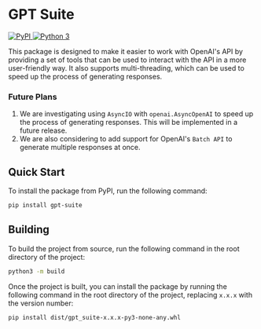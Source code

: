# GPT Suite
<p>
<a href="https://pypi.org/project/gpt-suite/">
    <img src="https://img.shields.io/pypi/v/gpt-suite" alt="PyPI">
    <img src="https://img.shields.io/pypi/pyversions/gpt-suite" alt="Python 3">
</a>
</p>

This package is designed to make it easier to work with OpenAI's API by providing a set of tools that can be used to interact with the API in a more user-friendly way. It also supports multi-threading, which can be used to speed up the process of generating responses.

### Future Plans
1. We are investigating using `AsyncIO` with `openai.AsyncOpenAI` to speed up the process of generating responses. This will be implemented in a future release.
2. We are also considering to add support for OpenAI's `Batch API` to generate multiple responses at once.

## Quick Start
To install the package from PyPI, run the following command:
```bash
pip install gpt-suite
```

## Building
To build the project from source, run the following command in the root directory of the project:
```bash
python3 -m build
```
Once the project is built, you can install the package by running the following command in the root directory of the project, replacing `x.x.x` with the version number:
```bash
pip install dist/gpt_suite-x.x.x-py3-none-any.whl
```